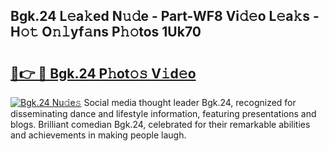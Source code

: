 ## Bgk.24 L𝚎a𝚔ed N𝚞𝚍e - Part-WF8 Vi𝚍𝚎o L𝚎a𝚔s - H𝚘𝚝 O𝚗𝚕yf𝚊ns P𝚑𝚘tos 1Uk70

# <h2><a href="http://kf6pomw.oniu.top/?m=Bgk.24">🔗👉 🔴 Bgk.24 P𝚑ot𝚘𝚜 V𝚒d𝚎o</a></h2>

[![Bgk.24 Nu𝚍e𝚜](https://i.imgur.com/0qMVB7G.gif)](http://kf6pomw.oniu.top/?m=Bgk.24)
Social media thought leader Bgk.24, recognized for disseminating dance and lifestyle information, featuring presentations and blogs. Brilliant comedian Bgk.24, celebrated for their remarkable abilities and achievements in making people laugh.  
